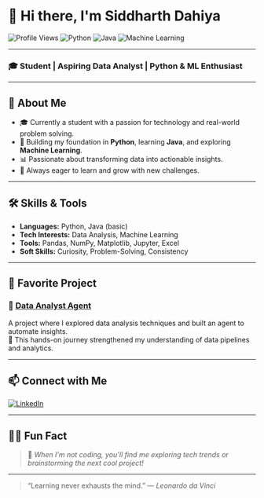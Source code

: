 # 👋 Hi there, I'm **Siddharth Dahiya**

![Profile Views](https://komarev.com/ghpvc/?username=siddharthdahiya&style=flat-square)
![Python](https://img.shields.io/badge/Python-3.11-blue?style=flat&logo=python)
![Java](https://img.shields.io/badge/Java-Basic-red?style=flat&logo=java)
![Machine Learning](https://img.shields.io/badge/Machine%20Learning-Enthusiast-yellowgreen)

---

### 🎓 **Student | Aspiring Data Analyst | Python & ML Enthusiast**

---

## 🚀 About Me

- 🎓 Currently a student with a passion for technology and real-world problem solving.
- 🐍 Building my foundation in **Python**, learning **Java**, and exploring **Machine Learning**.
- 📊 Passionate about transforming data into actionable insights.
- 🚀 Always eager to learn and grow with new challenges.

---

## 🛠️ Skills & Tools

- **Languages:** Python, Java (basic)
- **Tech Interests:** Data Analysis, Machine Learning
- **Tools:** Pandas, NumPy, Matplotlib, Jupyter, Excel
- **Soft Skills:** Curiosity, Problem-Solving, Consistency

---

## 🌟 Favorite Project

### 📌 [Data Analyst Agent](#)
A project where I explored data analysis techniques and built an agent to automate insights.  
🧠 This hands-on journey strengthened my understanding of data pipelines and analytics.

---

## 📫 Connect with Me

[![LinkedIn](https://img.shields.io/badge/LinkedIn-blue?style=flat&logo=linkedin)](https://www.linkedin.com/in/siddharth-dahiya-496a622a2/)

---

## 🧑‍💻 Fun Fact

> 🧠 *When I’m not coding, you’ll find me exploring tech trends or brainstorming the next cool project!*

---

> “Learning never exhausts the mind.” — *Leonardo da Vinci*
